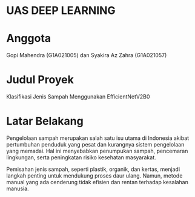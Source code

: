 # UAS DEEP LEARNING
# Anggota
Gopi Mahendra (G1A021005) dan Syakira Az Zahra (G1A021057)
# Judul Proyek
Klasifikasi Jenis Sampah Menggunakan EfficientNetV2B0
# Latar Belakang
Pengelolaan sampah merupakan salah satu isu utama di Indonesia akibat pertumbuhan penduduk yang pesat dan kurangnya sistem pengelolaan yang memadai. Hal ini menyebabkan penumpukan sampah, pencemaran lingkungan, serta peningkatan risiko kesehatan masyarakat.

Pemisahan jenis sampah, seperti plastik, organik, dan kertas, menjadi langkah penting untuk mendukung proses daur ulang. Namun, metode manual yang ada cenderung tidak efisien dan rentan terhadap kesalahan manusia.
